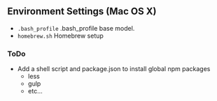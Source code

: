 Environment Settings (Mac OS X)
---------
* `.bash_profile`  .bash_profile base model. 
* `homebrew.sh`    Homebrew setup


### ToDo
* Add a shell script and package.json to install global npm packages
    * less
    * gulp
    * etc...

